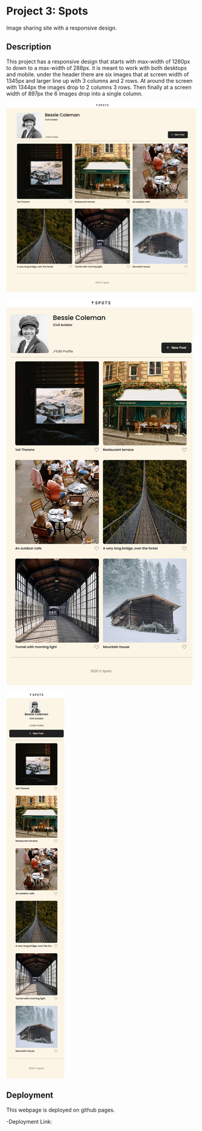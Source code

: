 # Project 3: Spots

Image sharing site with a responsive design.

## Description

This project has a responsive design that starts with max-width of 1280px to down to a max-width of 288px. it is meant to work with both desktops and mobile. under the header there are six images that at screen width of 1345px and larger line up with 3 columns and 2 rows. At around the screen with 1344px the images drop to 2 columns 3 rows. Then finally at a screen width of 897px the 6 images drop into a single column.

![full-sreen](<127.0.0.1_5500_se_project_spots_index.html (1)-2.png>)

![half](127.0.0.1_5500_se_project_spots_index.html.png)

![small](<127.0.0.1_5500_se_project_spots_index.html (3).png>)

## Deployment

This webpage is deployed on github pages.

-Deployment Link:
